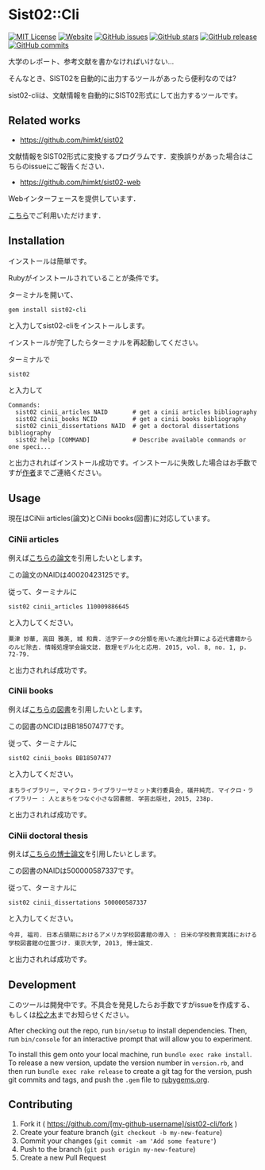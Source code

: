 # Sist02::Cli

[![MIT License](http://img.shields.io/badge/license-MIT-blue.svg?style=flat)](LICENSE)
[![Website](https://img.shields.io/website-up-down-green-red/http/shields.io.svg?maxAge=2592000)](https://rubygems.org/gems/sist02-cli)
[![GitHub issues](https://img.shields.io/github/issues/himkt/sist02-cli.svg)](https://github.com/himkt/sist02-cli/issues)
[![GitHub stars](https://img.shields.io/github/stars/himkt/sist02-cli.svg)](https://github.com/himkt/sist02-cli/stargazers) 
[![GitHub release](https://img.shields.io/github/release/qubyte/rubidium.svg?maxAge=2592000)](https://github.com/himkt/sist02-cli) 
[![GitHub commits](https://img.shields.io/github/commits-since/SubtitleEdit/subtitleedit/3.4.7.svg?maxAge=2592000)](https://github.com/himkt/sist02-cli)

大学のレポート、参考文献を書かなければいけない...  

そんなとき、SIST02を自動的に出力するツールがあったら便利なのでは?  

sist02-cliは、文献情報を自動的にSIST02形式にして出力するツールです。  

## Related works

- https://github.com/himkt/sist02

文献情報をSIST02形式に変換するプログラムです．変換誤りがあった場合はこちらのissueにご報告ください．

- https://github.com/himkt/sist02-web

Webインターフェースを提供しています．

[こちら](https://sist02-web.herokuapp.com/)でご利用いただけます．

## Installation

インストールは簡単です。  

Rubyがインストールされていることが条件です。  

ターミナルを開いて、  

```ruby
gem install sist02-cli
```

と入力してsist02-cliをインストールします。  

インストールが完了したらターミナルを再起動してください。  

ターミナルで

```shell
sist02
```

と入力して

```shell
Commands:
  sist02 cinii_articles NAID       # get a cinii articles bibliography
  sist02 cinii_books NCID          # get a cinii books bibliography
  sist02 cinii_dissertations NAID  # get a doctoral dissertations bibliography
  sist02 help [COMMAND]            # Describe available commands or one speci...
```

と出力されればインストール成功です。インストールに失敗した場合はお手数ですが[作者](https://twitter.com/himkt)までご連絡ください。

## Usage

現在はCiNii articles(論文)とCiNii books(図書)に対応しています。  

### CiNii articles

例えば[こちらの論文](http://ci.nii.ac.jp/naid/40020423125)を引用したいとします。  

この論文のNAIDは40020423125です。  

従って、ターミナルに

```shell
sist02 cinii_articles 110009886645
```

と入力してください。  

```shell
粟津 妙華, 高田 雅美, 城 和貴. 活字データの分類を用いた進化計算による近代書籍からのルビ除去. 情報処理学会論文誌. 数理モデル化と応用. 2015, vol. 8, no. 1, p. 72-79.
```

と出力されれば成功です。


### CiNii books

例えば[こちらの図書](http://ci.nii.ac.jp/ncid/BB18507477)を引用したいとします。  

この図書のNCIDはBB18507477です。  

従って、ターミナルに

```shell
sist02 cinii_books BB18507477
```

と入力してください。  

```shell
まちライブラリー, マイクロ・ライブラリーサミット実行委員会, 礒井純充. マイクロ・ライブラリー : 人とまちをつなぐ小さな図書館. 学芸出版社, 2015, 238p.
```

と出力されれば成功です。


### CiNii doctoral thesis

例えば[こちらの博士論文](http://ci.nii.ac.jp/naid/500000587337)を引用したいとします。  

この図書のNAIDは500000587337です。  

従って、ターミナルに

```shell
sist02 cinii_dissertations 500000587337
```

と入力してください。  

```shell
今井, 福司. 日本占領期におけるアメリカ学校図書館の導入 : 日米の学校教育実践における学校図書館の位置づけ. 東京大学, 2013, 博士論文.
```

と出力されれば成功です。


## Development

このツールは開発中です。不具合を発見したらお手数ですがissueを作成する、もしくは[松之木](https://twitter.com/himkt)までお知らせください。

After checking out the repo, run `bin/setup` to install dependencies. Then, run `bin/console` for an interactive prompt that will allow you to experiment.

To install this gem onto your local machine, run `bundle exec rake install`. To release a new version, update the version number in `version.rb`, and then run `bundle exec rake release` to create a git tag for the version, push git commits and tags, and push the `.gem` file to [rubygems.org](https://rubygems.org).

## Contributing

1. Fork it ( https://github.com/[my-github-username]/sist02-cli/fork )
2. Create your feature branch (`git checkout -b my-new-feature`)
3. Commit your changes (`git commit -am 'Add some feature'`)
4. Push to the branch (`git push origin my-new-feature`)
5. Create a new Pull Request
